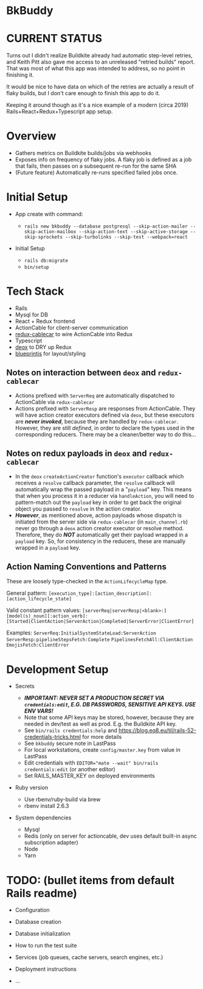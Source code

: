 # BkBuddy

# CURRENT STATUS

Turns out I didn't realize Buildkite already had automatic step-level retries, and Keith Pitt also gave me access to an
unreleased "retried builds" report.  That was most of what this app was intended to address, so no point in finishing it.

It would be nice to have data on which of the retries are actually a result of flaky builds, but I don't care enough
to finish this app to do it.

Keeping it around though as it's a nice example of a modern (circa 2019) Rails+React+Redux+Typescript app setup.

# Overview

* Gathers metrics on Buildkite builds/jobs via webhooks
* Exposes info on frequency of flaky jobs.  A flaky job is defined as a
  job that fails, then passes on a subsequent re-run for the same SHA
* (Future feature) Automatically re-runs specified failed jobs once.

# Initial Setup

* App create with command:
  * `rails new bkbuddy --database postgresql --skip-action-mailer --skip-action-mailbox --skip-action-text --skip-active-storage --skip-sprockets --skip-turbolinks --skip-test --webpack=react`

* Initial Setup
  * `rails db:migrate`
  * `bin/setup`

# Tech Stack

* Rails
* Mysql for DB
* React + Redux frontend
* ActionCable for client-server communication
* [redux-cablecar](https://github.com/ndhays/redux-cablecar) to wire ActionCable into Redux
* Typescript
* [deox](https://deox.js.org/) to DRY up Redux
* [blueprintjs](https://blueprintjs.com/) for layout/styling

## Notes on interaction between `deox` and `redux-cablecar`

* Actions prefixed with `ServerReq` are automatically dispatched to ActionCable via `redux-cablecar`
* Actions prefixed with `ServerResp` are responses from ActionCable.  They will have
  action creator executors defined via `deox`, but these executors are ***never invoked***,
  because they are handled by `redux-cablecar`.  However, they are still *defined*, in
  order to declare the types used in the corresponding reducers.  There may be a
  cleaner/better way to do this...
  
## Notes on redux payloads in `deox` and `redux-cablecar`

* In the `deox` `createActionCreator` function's `executor` callback which receives
  a `resolve` callback parameter, the `resolve` callback will automatically wrap the
  passed payload in a "`payload`" key.  This means that when you process it in a
  reducer via `handleAction`, you will need to pattern-match out the `payload` key
  in order to get back the original object you passed to `resolve` in the action
  creator.
* ***However***, as mentioned above, action payloads whose dispatch is initiated
  from the server side via `redux-cablecar` (in `main_channel.rb`) never go through
  a `deox` action creator executor or resolve method.  Therefore, they do
  ***NOT*** automatically get their payload wrapped in a `payload` key.  So, for
  consistency in the reducers, these are manually wrapped in a `payload` key.
  
## Action Naming Conventions and Patterns

These are loosely type-checked in the `ActionLifecycleMap` type.

General pattern:
`[execution_type]:[action_description]:[action_lifecycle_state]`

Valid constant pattern values:
`[serverReq|serverResp|<blank>:][model(s)_noun][:action_verb]:[Started|ClientAction|ServerAction|Completed|ServerError|ClientError]`

Examples:
`ServerReq:InitialSystemStateLoad:ServerAction`
`ServerResp:pipelineStepsFetch:Complete`
`PipelinesFetchAll:ClientAction`
`EmojisFetch:ClientError`  

# Development Setup

* Secrets
  * ***IMPORTANT: NEVER SET A PRODUCTION SECRET VIA `credentials:edit`, E.G. DB PASSWORDS, SENSITIVE API KEYS.  USE ENV VARS!***
  * Note that some API keys may be stored, however, because they are needed in dev/test as well as prod.  E.g. the Buildkite API key.
  * See `bin/rails credentials:help` and https://blog.eq8.eu/til/rails-52-credentials-tricks.html for more details
  * See `bkbuddy` secure note in LastPass
  * For local workstations, create `config/master.key` from value in LastPass
  * Edit credentials with `EDITOR="mate --wait" bin/rails credentials:edit` (or another editor)
  * Set RAILS_MASTER_KEY on deployed environments

* Ruby version
  * Use rbenv/ruby-build via brew
  * rbenv install 2.6.3

* System dependencies
  * Mysql
  * Redis (only on server for actioncable, dev uses default built-in async subscription adapter)
  * Node
  * Yarn


# TODO: (bullet items from default Rails readme)

* Configuration

* Database creation

* Database initialization

* How to run the test suite

* Services (job queues, cache servers, search engines, etc.)

* Deployment instructions

* ...
